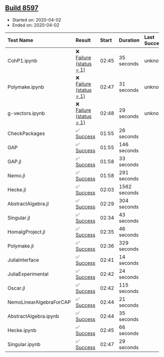 ## [Build 8597](https://oscarci.mathematik.uni-kl.de/job/oscar/8597/)

* Started on: 2020-04-02
* Ended on: 2020-04-02

| Test Name    | Result | Start | Duration | Last Success | First Failure |
|:-------------|:-------|:------|:---------|:-------------|:--------------|
| CohP1.ipynb | ❌ [Failure (status = 1)](https://oscarci.mathematik.uni-kl.de/job/oscar/8597/artifact/logs/build-8597/CohP1.ipynb.log) | 02:45 | 35 seconds | unknown | unknown |
| Polymake.ipynb | ❌ [Failure (status = 1)](https://oscarci.mathematik.uni-kl.de/job/oscar/8597/artifact/logs/build-8597/Polymake.ipynb.log) | 02:47 | 31 seconds | unknown | unknown |
| g-vectors.ipynb | ❌ [Failure (status = 1)](https://oscarci.mathematik.uni-kl.de/job/oscar/8597/artifact/logs/build-8597/g-vectors.ipynb.log) | 02:48 | 29 seconds | unknown | unknown |
| CheckPackages | ✅ [Success](https://oscarci.mathematik.uni-kl.de/job/oscar/8597/artifact/logs/build-8597/CheckPackages.log) | 01:55 | 26 seconds |  |  |
| GAP | ✅ [Success](https://oscarci.mathematik.uni-kl.de/job/oscar/8597/artifact/logs/build-8597/GAP.log) | 01:55 | 146 seconds |  |  |
| GAP.jl | ✅ [Success](https://oscarci.mathematik.uni-kl.de/job/oscar/8597/artifact/logs/build-8597/GAP.jl.log) | 01:58 | 33 seconds |  |  |
| Nemo.jl | ✅ [Success](https://oscarci.mathematik.uni-kl.de/job/oscar/8597/artifact/logs/build-8597/Nemo.jl.log) | 01:58 | 291 seconds |  |  |
| Hecke.jl | ✅ [Success](https://oscarci.mathematik.uni-kl.de/job/oscar/8597/artifact/logs/build-8597/Hecke.jl.log) | 02:03 | 1562 seconds |  |  |
| AbstractAlgebra.jl | ✅ [Success](https://oscarci.mathematik.uni-kl.de/job/oscar/8597/artifact/logs/build-8597/AbstractAlgebra.jl.log) | 02:29 | 304 seconds |  |  |
| Singular.jl | ✅ [Success](https://oscarci.mathematik.uni-kl.de/job/oscar/8597/artifact/logs/build-8597/Singular.jl.log) | 02:34 | 43 seconds |  |  |
| HomalgProject.jl | ✅ [Success](https://oscarci.mathematik.uni-kl.de/job/oscar/8597/artifact/logs/build-8597/HomalgProject.jl.log) | 02:35 | 46 seconds |  |  |
| Polymake.jl | ✅ [Success](https://oscarci.mathematik.uni-kl.de/job/oscar/8597/artifact/logs/build-8597/Polymake.jl.log) | 02:36 | 329 seconds |  |  |
| JuliaInterface | ✅ [Success](https://oscarci.mathematik.uni-kl.de/job/oscar/8597/artifact/logs/build-8597/JuliaInterface.log) | 02:41 | 14 seconds |  |  |
| JuliaExperimental | ✅ [Success](https://oscarci.mathematik.uni-kl.de/job/oscar/8597/artifact/logs/build-8597/JuliaExperimental.log) | 02:42 | 24 seconds |  |  |
| Oscar.jl | ✅ [Success](https://oscarci.mathematik.uni-kl.de/job/oscar/8597/artifact/logs/build-8597/Oscar.jl.log) | 02:42 | 115 seconds |  |  |
| NemoLinearAlgebraForCAP | ✅ [Success](https://oscarci.mathematik.uni-kl.de/job/oscar/8597/artifact/logs/build-8597/NemoLinearAlgebraForCAP.log) | 02:44 | 21 seconds |  |  |
| AbstractAlgebra.ipynb | ✅ [Success](https://oscarci.mathematik.uni-kl.de/job/oscar/8597/artifact/logs/build-8597/AbstractAlgebra.ipynb.log) | 02:44 | 35 seconds |  |  |
| Hecke.ipynb | ✅ [Success](https://oscarci.mathematik.uni-kl.de/job/oscar/8597/artifact/logs/build-8597/Hecke.ipynb.log) | 02:45 | 66 seconds |  |  |
| Singular.ipynb | ✅ [Success](https://oscarci.mathematik.uni-kl.de/job/oscar/8597/artifact/logs/build-8597/Singular.ipynb.log) | 02:47 | 29 seconds |  |  |
